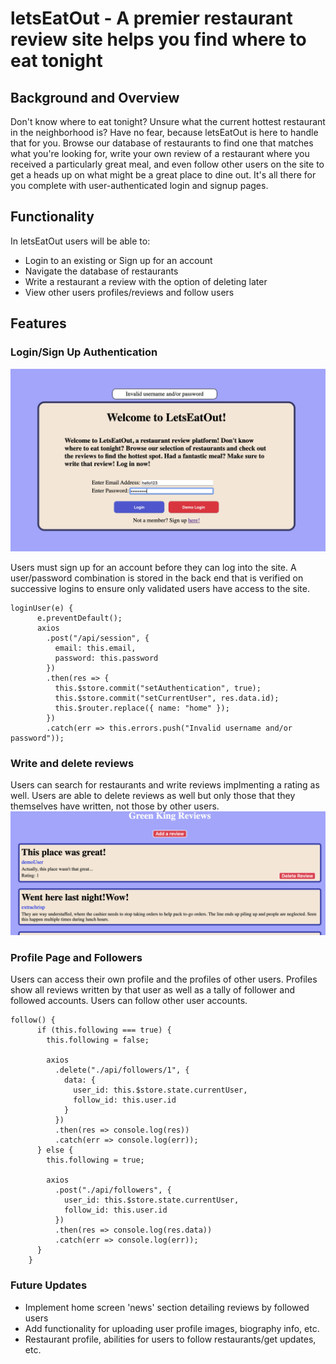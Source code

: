 # letsEatOut - A premier restaurant review site helps you find where to eat tonight

## Background and Overview
Don't know where to eat tonight? Unsure what the current hottest restaurant in the neighborhood is? Have no fear, because letsEatOut is here to handle that for you. Browse our database of restaurants to find one that matches what you're looking for, write your own review of a restaurant where you received a particularly great meal, and even follow other users on the site to get a heads up on what might be a great place to dine out. It's all there for you complete with user-authenticated login and signup pages. 

## Functionality

In letsEatOut users will be able to:
  * Login to an existing or Sign up for an account
  * Navigate the database of restaurants
  * Write a restaurant a review with the option of deleting later
  * View other users profiles/reviews and follow users
  
 ## Features
 
 ### Login/Sign Up Authentication
 ![wire frame](https://github.com/parfittchris/letsEatOut/blob/master/app/assets/images/userauth.png)
 
 Users must sign up for an account before they can log into the site. A user/password combination is stored in the back end that is verified on successive logins to ensure only validated users have access to the site.

```
loginUser(e) {
      e.preventDefault();
      axios
        .post("/api/session", {
          email: this.email,
          password: this.password
        })
        .then(res => {
          this.$store.commit("setAuthentication", true);
          this.$store.commit("setCurrentUser", res.data.id);
          this.$router.replace({ name: "home" });
        })
        .catch(err => this.errors.push("Invalid username and/or password"));
  ```
   
### Write and delete reviews
Users can search for restaurants and write reviews implmenting a rating as well. Users are able to delete reviews as well but only those that they themselves have written, not those by other users.
 ![wire frame](https://github.com/parfittchris/letsEatOut/blob/master/app/assets/images/review2.png)

### Profile Page and Followers
Users can access their own profile and the profiles of other users. Profiles show all reviews written by that user as well as a tally of follower and followed accounts. Users can follow other user accounts.

```
follow() {
      if (this.following === true) {
        this.following = false;

        axios
          .delete("./api/followers/1", {
            data: {
              user_id: this.$store.state.currentUser,
              follow_id: this.user.id
            }
          })
          .then(res => console.log(res))
          .catch(err => console.log(err));
      } else {
        this.following = true;

        axios
          .post("./api/followers", {
            user_id: this.$store.state.currentUser,
            follow_id: this.user.id
          })
          .then(res => console.log(res.data))
          .catch(err => console.log(err));
      }
    }
 ```
### Future Updates
 * Implement home screen 'news' section detailing reviews by followed users
 * Add functionality for uploading user profile images, biography info, etc.
 * Restaurant profile, abilities for users to follow restaurants/get updates, etc.
